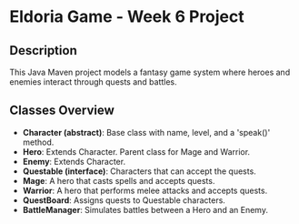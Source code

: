 # Eldoria Game - Week 6 Project

## Description
This Java Maven project models a fantasy game system where heroes and enemies interact through quests and battles.

## Classes Overview

- **Character (abstract)**: Base class with name, level, and a 'speak()' method.
- **Hero**: Extends Character. Parent class for Mage and Warrior.
- **Enemy**: Extends Character.
- **Questable (interface)**: Characters that can accept the quests.
- **Mage**: A hero that casts spells and accepts quests.
- **Warrior**: A hero that performs melee attacks and accepts quests.
- **QuestBoard**: Assigns quests to Questable characters.
- **BattleManager**: Simulates battles between a Hero and an Enemy.
